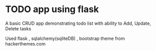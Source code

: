 # TODO app using flask 

A basic CRUD app demonstrating todo list with ability to Add, Update, Delete tasks

Used flask , sqlalchemy(sqliteDB) , bootstrap theme from hackerthemes.com